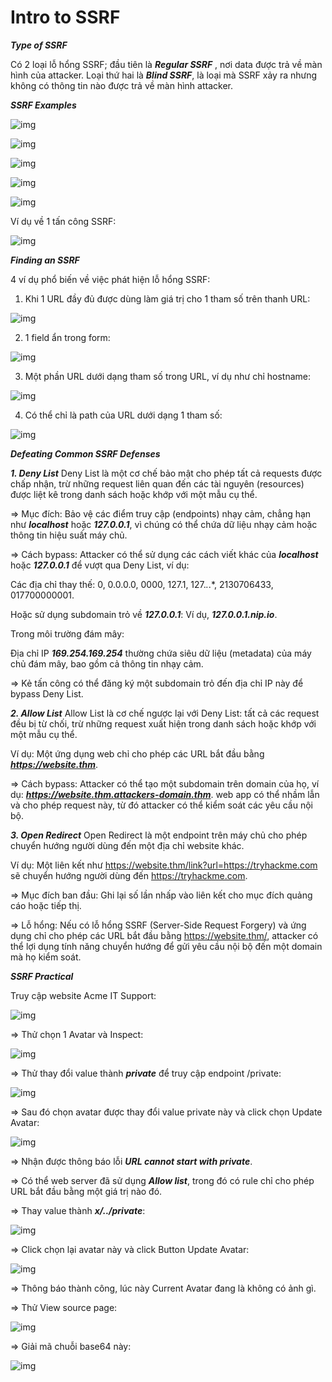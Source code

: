 # Intro to SSRF

***Type of SSRF***

Có 2 loại lỗ hổng SSRF; đầu tiên là ***Regular SSRF*** , nơi data được trả về màn hình của attacker. Loại thứ hai là ***Blind SSRF***, là loại mà SSRF xảy ra nhưng không có thông tin nào được trả về màn hình attacker. 

***SSRF Examples***

![img](86)

![img](87)

![img](88)

![img](89)

![img](90)

Ví dụ về 1 tấn công SSRF: 

![img](91)

***Finding an SSRF***

4 ví dụ phổ biến về việc phát hiện lỗ hổng SSRF: 

1. Khi 1 URL đầy đủ được dùng làm giá trị cho 1 tham số trên thanh URL:

![img](92)

2. 1 field ẩn trong form: 

![img](93)

3. Một phần URL dưới dạng tham số trong URL, ví dụ như chỉ hostname:

![img](94)

4. Có thể chỉ là path của URL dưới dạng 1 tham số:

![img](95)

***Defeating Common SSRF Defenses***

***1. Deny List***
Deny List là một cơ chế bảo mật cho phép tất cả requests được chấp nhận, trừ những request liên quan đến các tài nguyên (resources) được liệt kê trong danh sách hoặc khớp với một mẫu cụ thể.

=> Mục đích: Bảo vệ các điểm truy cập (endpoints) nhạy cảm, chẳng hạn như ***localhost*** hoặc ***127.0.0.1***, vì chúng có thể chứa dữ liệu nhạy cảm hoặc thông tin hiệu suất máy chủ.

=> Cách bypass: Attacker có thể sử dụng các cách viết khác của ***localhost*** hoặc ***127.0.0.1*** để vượt qua Deny List, ví dụ:

Các địa chỉ thay thế: 0, 0.0.0.0, 0000, 127.1, 127.*.*.*, 2130706433, 017700000001.

Hoặc sử dụng subdomain trỏ về ***127.0.0.1***: Ví dụ, ***127.0.0.1.nip.io***.

Trong môi trường đám mây:

Địa chỉ IP ***169.254.169.254*** thường chứa siêu dữ liệu (metadata) của máy chủ đám mây, bao gồm cả thông tin nhạy cảm.

=> Kẻ tấn công có thể đăng ký một subdomain trỏ đến địa chỉ IP này để bypass Deny List.

***2. Allow List***
Allow List là cơ chế ngược lại với Deny List: tất cả các request đều bị từ chối, trừ những request xuất hiện trong danh sách hoặc khớp với một mẫu cụ thể.

Ví dụ: Một ứng dụng web chỉ cho phép các URL bắt đầu bằng ***https://website.thm***.

=> Cách bypass: Attacker có thể tạo một subdomain trên domain của họ, ví dụ: ***https://website.thm.attackers-domain.thm***. web app có thể nhầm lẫn và cho phép request này, từ đó attacker có thể kiểm soát các yêu cầu nội bộ.

***3. Open Redirect***
Open Redirect là một endpoint trên máy chủ cho phép chuyển hướng người dùng đến một địa chỉ website khác.

Ví dụ: Một liên kết như https://website.thm/link?url=https://tryhackme.com sẽ chuyển hướng người dùng đến https://tryhackme.com.

=> Mục đích ban đầu: Ghi lại số lần nhấp vào liên kết cho mục đích quảng cáo hoặc tiếp thị.

=> Lỗ hổng: Nếu có lỗ hổng SSRF (Server-Side Request Forgery) và ứng dụng chỉ cho phép các URL bắt đầu bằng https://website.thm/, attacker có thể lợi dụng tính năng chuyển hướng để gửi yêu cầu nội bộ đến một domain mà họ kiểm soát.

***SSRF Practical***

Truy cập website Acme IT Support: 

![img](96)

=> Thử chọn 1 Avatar và Inspect: 

![img](97)

=> Thử thay đổi value thành ***private*** để truy cập endpoint /private:

![img](98)

=> Sau đó chọn avatar được thay đổi value private này và click chọn Update Avatar:

![img](99)

=> Nhận được thông báo lỗi ***URL cannot start with private***.

=> Có thể web server đã sử dụng ***Allow list***, trong đó có rule chỉ cho phép URL bắt đầu bằng một giá trị nào đó. 

=> Thay value thành ***x/../private***:

![img](100)

=> Click chọn lại avatar này và click Button Update Avatar: 

![img](101)

=> Thông báo thành công, lúc này Current Avatar đang là không có ảnh gì.

=> Thử View source page: 

![img](102)

=> Giải mã chuỗi base64 này: 

![img](103)




